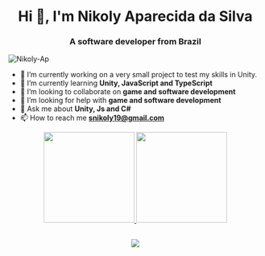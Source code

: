 
<h1 align="center">Hi 👋, I'm Nikoly Aparecida da Silva </h1>
<h3 align="center">A software developer from Brazil</h3>
<p align="left"> <img src="https://komarev.com/ghpvc/?username=Nikoly-Ap&label=Profile%20views&color=0e75b6&style=flat" alt="Nikoly-Ap" /> </p>


- 🔭 I’m currently working on a very small project to test my skills in Unity.
- 🌱 I’m currently learning **Unity, JavaScript and TypeScript**
- 👯 I’m looking to collaborate on **game and software development**
- 🤝 I’m looking for help with **game and software development**
- 💬 Ask me about **Unity, Js and C#**
- 📫 How to reach me **snikoly19@gmail.com**
<div align="center">


<div align="center">
  <a href="https://github.com/Nikoly-Ap">
  <img height="180em" src="https://https://github-readme-stats.vercel.app/api?username=Nikoly-Ap&show_icons=true&theme=radical"/>
  <img height="180em" src="https://github-readme-stats.vercel.app/api?username=Nikoly-Ap&show_icons=true&theme=radical"/>
</div>

##

<div> 
  <a href="https://www.linkedin.com/in/Nikoly-Ap/" target="_blank"><img src="https://img.shields.io/badge/-LinkedIn-%230077B5?style=for-the-badge&logo=linkedin&logoColor=white" target="_blank"></a> 
  
</div>


